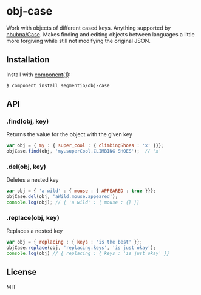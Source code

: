 
# obj-case

  Work with objects of different cased keys. Anything supported by [nbubna/Case](https://github.com/nbubna/Case). Makes finding and editing objects between languages a little more forgiving while still not modifying the original JSON.

## Installation

  Install with [component(1)](http://component.io):

    $ component install segmentio/obj-case

## API


### .find(obj, key)

  Returns the value for the object with the given key

  ```javascript
  var obj = { my : { super_cool : { climbingShoes : 'x' }}};
  objCase.find(obj, 'my.superCool.CLIMBING SHOES');  // 'x'
  ```

### .del(obj, key)

  Deletes a nested key

  ```javascript
  var obj = { 'a wild' : { mouse : { APPEARED : true }}};
  objCase.del(obj, 'aWild.mouse.appeared');
  console.log(obj); // { 'a wild' : { mouse : {} }}
  ```


### .replace(obj, key)

  Replaces a nested key

  ```javascript
  var obj = { replacing : { keys : 'is the best' }};
  objCase.replace(obj, 'replacing.keys', 'is just okay');
  console.log(obj) // { replacing : { keys : 'is just okay' }}
  ```


## License

  MIT

